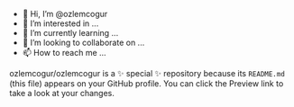 - 👋 Hi, I’m @ozlemcogur
- 👀 I’m interested in ...
- 🌱 I’m currently learning ...
- 💞️ I’m looking to collaborate on ...
- 📫 How to reach me ...


ozlemcogur/ozlemcogur is a ✨ special ✨ repository because its `README.md` (this file) appears on your GitHub profile.
You can click the Preview link to take a look at your changes.

